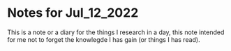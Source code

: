 # Notes for Jul_12_2022

This is a note or a diary for the things I research in a day, this note intended for me not to forget the knowlegde I has gain (or things I has read).

## 